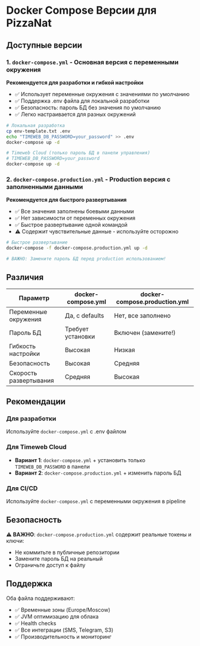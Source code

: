 # Docker Compose Версии для PizzaNat

## Доступные версии

### 1. `docker-compose.yml` - Основная версия с переменными окружения
**Рекомендуется для разработки и гибкой настройки**

- ✅ Использует переменные окружения с значениями по умолчанию
- ✅ Поддержка .env файла для локальной разработки
- ✅ Безопасность: пароль БД без значения по умолчанию
- ✅ Легко настраивается для разных окружений

```bash
# Локальная разработка
cp env-template.txt .env
echo "TIMEWEB_DB_PASSWORD=your_password" >> .env
docker-compose up -d

# Timeweb Cloud (только пароль БД в панели управления)
# TIMEWEB_DB_PASSWORD=your_password
docker-compose up -d
```

### 2. `docker-compose.production.yml` - Production версия с заполненными данными
**Рекомендуется для быстрого развертывания**

- ✅ Все значения заполнены боевыми данными
- ✅ Нет зависимости от переменных окружения
- ✅ Быстрое развертывание одной командой
- ⚠️ Содержит чувствительные данные - используйте осторожно

```bash
# Быстрое развертывание
docker-compose -f docker-compose.production.yml up -d

# ВАЖНО: Замените пароль БД перед production использованием!
```

## Различия

| Параметр | docker-compose.yml | docker-compose.production.yml |
|----------|-------------------|-------------------------------|
| Переменные окружения | Да, с defaults | Нет, все заполнено |
| Пароль БД | Требует установки | Включен (замените!) |
| Гибкость настройки | Высокая | Низкая |
| Безопасность | Высокая | Средняя |
| Скорость развертывания | Средняя | Высокая |

## Рекомендации

### Для разработки
Используйте `docker-compose.yml` с .env файлом

### Для Timeweb Cloud
- **Вариант 1**: `docker-compose.yml` + установить только `TIMEWEB_DB_PASSWORD` в панели
- **Вариант 2**: `docker-compose.production.yml` + изменить пароль БД

### Для CI/CD
Используйте `docker-compose.yml` с переменными окружения в pipeline

## Безопасность

⚠️ **ВАЖНО**: `docker-compose.production.yml` содержит реальные токены и ключи:
- Не коммитьте в публичные репозитории
- Замените пароль БД на реальный
- Ограничьте доступ к файлу

## Поддержка

Оба файла поддерживают:
- ✅ Временные зоны (Europe/Moscow)
- ✅ JVM оптимизацию для облака
- ✅ Health checks
- ✅ Все интеграции (SMS, Telegram, S3)
- ✅ Производительность и мониторинг 